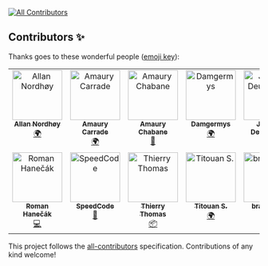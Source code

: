 
<!-- ALL-CONTRIBUTORS-BADGE:START - Do not remove or modify this section -->
[![All Contributors](https://img.shields.io/badge/all_contributors-13-orange.svg?style=flat-square)](#contributors-)
<!-- ALL-CONTRIBUTORS-BADGE:END -->
## Contributors ✨

Thanks goes to these wonderful people ([emoji key](https://allcontributors.org/docs/en/emoji-key)):

<!-- ALL-CONTRIBUTORS-LIST:START - Do not remove or modify this section -->
<!-- prettier-ignore-start -->
<!-- markdownlint-disable -->
<table>
  <tbody>
    <tr>
      <td align="center" valign="top" width="14.28%"><a href="https://liberapay.com/kingu/"><img src="https://avatars.githubusercontent.com/u/13802408?v=4?s=100" width="100px;" alt="Allan Nordhøy"/><br /><sub><b>Allan Nordhøy</b></sub></a><br /><a href="#translation-comradekingu" title="Translation">🌍</a></td>
      <td align="center" valign="top" width="14.28%"><a href="https://amaury.carrade.eu/"><img src="https://avatars.githubusercontent.com/u/1417570?v=4?s=100" width="100px;" alt="Amaury Carrade"/><br /><sub><b>Amaury Carrade</b></sub></a><br /><a href="#translation-AmauryCarrade" title="Translation">🌍</a></td>
      <td align="center" valign="top" width="14.28%"><a href="https://github.com/ChabaneAmaury"><img src="https://avatars.githubusercontent.com/u/24982486?v=4?s=100" width="100px;" alt="Amaury Chabane"/><br /><sub><b>Amaury Chabane</b></sub></a><br /><a href="#ideas-ChabaneAmaury" title="Ideas, Planning, & Feedback">🤔</a></td>
      <td align="center" valign="top" width="14.28%"><a href="https://github.com/Damgermys"><img src="https://avatars.githubusercontent.com/u/82285874?v=4?s=100" width="100px;" alt="Damgermys"/><br /><sub><b>Damgermys</b></sub></a><br /><a href="#translation-Damgermys" title="Translation">🌍</a></td>
      <td align="center" valign="top" width="14.28%"><a href="https://deuchnord.fr/"><img src="https://avatars.githubusercontent.com/u/7600265?v=4?s=100" width="100px;" alt="Jérôme Deuchnord"/><br /><sub><b>Jérôme Deuchnord</b></sub></a><br /><a href="https://github.com/Kosmorro/kosmorro/commits?author=Deuchnord" title="Code">💻</a></td>
      <td align="center" valign="top" width="14.28%"><a href="http://winxaito.com/"><img src="https://avatars.githubusercontent.com/u/8223773?v=4?s=100" width="100px;" alt="Kevin Vuilleumier"/><br /><sub><b>Kevin Vuilleumier</b></sub></a><br /><a href="#ideas-WinXaito" title="Ideas, Planning, & Feedback">🤔</a></td>
      <td align="center" valign="top" width="14.28%"><a href="https://github.com/nicfb"><img src="https://avatars.githubusercontent.com/u/19811100?v=4?s=100" width="100px;" alt="Nic"/><br /><sub><b>Nic</b></sub></a><br /><a href="https://github.com/Kosmorro/kosmorro/commits?author=nicfb" title="Code">💻</a></td>
    </tr>
    <tr>
      <td align="center" valign="top" width="14.28%"><a href="https://github.com/romco1410"><img src="https://avatars.githubusercontent.com/u/40452973?v=4?s=100" width="100px;" alt="Roman Hanečák"/><br /><sub><b>Roman Hanečák</b></sub></a><br /><a href="https://github.com/Kosmorro/kosmorro/commits?author=romco1410" title="Code">💻</a></td>
      <td align="center" valign="top" width="14.28%"><a href="https://github.com/SpeedCode"><img src="https://avatars.githubusercontent.com/u/12190842?v=4?s=100" width="100px;" alt="SpeedCode"/><br /><sub><b>SpeedCode</b></sub></a><br /><a href="https://github.com/Kosmorro/kosmorro/issues?q=author%3ASpeedCode" title="Bug reports">🐛</a></td>
      <td align="center" valign="top" width="14.28%"><a href="http://people.freebsd.org/~thierry/"><img src="https://avatars.githubusercontent.com/u/6819982?v=4?s=100" width="100px;" alt="Thierry Thomas"/><br /><sub><b>Thierry Thomas</b></sub></a><br /><a href="#platform-thierry-FreeBSD" title="Packaging/porting to new platform">📦</a></td>
      <td align="center" valign="top" width="14.28%"><a href="https://github.com/StaloneLab"><img src="https://avatars.githubusercontent.com/u/6739422?v=4?s=100" width="100px;" alt="Titouan S."/><br /><sub><b>Titouan S.</b></sub></a><br /><a href="#translation-StaloneLab" title="Translation">🌍</a></td>
      <td align="center" valign="top" width="14.28%"><a href="https://github.com/Brainface1"><img src="https://avatars.githubusercontent.com/u/40472418?v=4?s=100" width="100px;" alt="brain_face"/><br /><sub><b>brain_face</b></sub></a><br /><a href="https://github.com/Kosmorro/kosmorro/commits?author=Brainface1" title="Code">💻</a></td>
      <td align="center" valign="top" width="14.28%"><a href="https://github.com/gallegonovato"><img src="https://avatars.githubusercontent.com/u/59177763?v=4?s=100" width="100px;" alt="gallegonovato"/><br /><sub><b>gallegonovato</b></sub></a><br /><a href="#translation-gallegonovato" title="Translation">🌍</a></td>
    </tr>
  </tbody>
</table>

<!-- markdownlint-restore -->
<!-- prettier-ignore-end -->

<!-- ALL-CONTRIBUTORS-LIST:END -->

This project follows the [all-contributors](https://github.com/all-contributors/all-contributors) specification. Contributions of any kind welcome!
